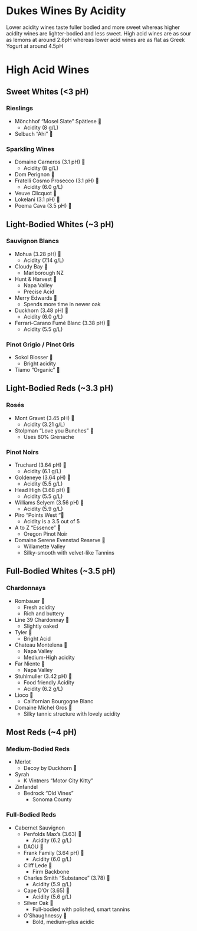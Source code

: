 # Dukes Wines By Acidity
Lower acidity wines taste fuller bodied and more sweet whereas higher acidity wines are lighter-bodied and less sweet.  High acid wines are as sour as lemons at around 2.6pH whereas lower acid wines are as flat as Greek Yogurt at around 4.5pH

# High Acid Wines
## Sweet Whites (<3 pH)
### Rieslings
- Mönchhof “Mosel Slate” Spätlese 🍾
	- Acidity (8 g/L)
- Selbach “Ahi” 🍷

### Sparkling Wines
- Domaine Carneros (3.1 pH) 🍾
	- Acidity (8 g/L)
- Dom Perignon 🍾
- Fratelli Cosmo Prosecco (3.1 pH) 🍾
	- Acidity (6.0 g/L)
- Veuve Clicquot 🍾
- Lokelani (3.1 pH) 🍷
- Poema Cava (3.5 pH) 🍷

## Light-Bodied Whites (~3 pH)
### Sauvignon Blancs
- Mohua (3.28 pH) 🍷
	- Acidity (7.14 g/L)
- Cloudy Bay 🍾
	- Marlborough NZ
- Hunt & Harvest 🍷
	- Napa Valley
	- Precise Acid
- Merry Edwards 🍾
	- Spends more time in newer oak
- Duckhorn (3.48 pH) 🍾
	- Acidity (6.0 g/L)
- Ferrari-Carano Fumé Blanc (3.38 pH) 🍾
	- Acidity (5.5 g/L)

### Pinot Grigio / Pinot Gris
- Sokol Blosser 🍾
	- Bright acidity
- Tiamo “Organic” 🍷

## Light-Bodied Reds (~3.3 pH)
### Rosés
- Mont Gravet (3.45 pH) 🍷
	- Acidity (3.21 g/L)
- Stolpman “Love you Bunches” 🍷
	- Uses 80% Grenache

### Pinot Noirs
- Truchard (3.64 pH) 🍾
	- Acidity (6.1 g/L)
- Goldeneye (3.64 pH) 🍾
	- Acidity (5.5 g/L)
- Head High (3.68 pH) 🍷
	- Acidity (5.5 g/L)
- Williams Selyem (3.56 pH) 🍾
	- Acidity (5.9 g/L)
- Piro “Points West “🍷
	- Acidity is a 3.5 out of 5
- A to Z “Essence” 🍷
	- Oregon Pinot Noir
- Domaine Serene Evenstad Reserve 🍾
	- Willamette Valley
	- Silky-smooth with velvet-like Tannins

## Full-Bodied Whites (~3.5 pH)
### Chardonnays
- Rombauer 🍷
	- Fresh acidity
	- Rich and buttery
- Line 39 Chardonnay 🍷
	- Slightly oaked
- Tyler 🍷
	- Bright Acid
- Chateau Montelena 🍾
	- Napa Valley
	- Medium-High acidity
- Far Niente 🍾
	- Napa Valley
- Stuhlmuller (3.42 pH) 🍾
	- Food friendly Acidity
	- Acidity (6.2 g/L)
- Lioco 🍾
	- Californian Bourgogne Blanc
- Domaine Michel Gros 🍾
	- Silky tannic structure with lovely acidity

## Most Reds (~4 pH)
### Medium-Bodied Reds
- Merlot
	- Decoy by Duckhorn 🍾
- Syrah
	- K Vintners “Motor City Kitty”
- Zinfandel
	- Bedrock “Old  Vines”
		- Sonoma County

### Full-Bodied Reds
-  Cabernet Sauvignon
	- Penfolds Max’s (3.63) 🍷
		- Acidity (6.2 g/L)
	- DAOU 🍾
	- Frank Family (3.64 pH) 🍾
		- Acidity (6.0 g/L)
	- Cliff Lede 🍾
		- Firm Backbone
	- Charles Smith “Substance” (3.78) 🍾
		- Acidity (5.9 g/L)
	- Cape D’Or (3.65) 🍷
		- Acidity (5.6 g/L)
	- Silver Oak 🍾
		- Full-bodied with polished, smart tannins
	- O’Shaughnessy 🍾
		- Bold, medium-plus acidic
